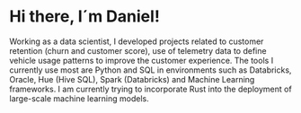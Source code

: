 # Hi there, I´m Daniel!


Working as a data scientist, I developed projects related to customer retention (churn and customer score), use of telemetry data to define vehicle usage patterns to improve the customer experience.
The tools I currently use most are Python and SQL in environments such as Databricks, Oracle, Hue (Hive SQL), Spark (Databricks) and Machine Learning frameworks.
I am currently trying to incorporate Rust into the deployment of large-scale machine learning models.
